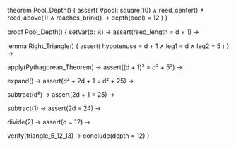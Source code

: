 theorem Pool_Depth() {
  assert(
    ∀pool: square(10) ∧ reed_center() ∧ reed_above(1) ∧ reaches_brink() →
    depth(pool) = 12
  )
}

proof Pool_Depth() {
  setVar(d: ℝ) →
  assert(reed_length = d + 1) →
  
  lemma Right_Triangle() {
    assert(
      hypotenuse = d + 1 ∧
      leg1 = d ∧
      leg2 = 5
    )
  } →
  
  apply(Pythagorean_Theorem) →
  assert((d + 1)² = d² + 5²) →
  
  expand() →
  assert(d² + 2d + 1 = d² + 25) →
  
  subtract(d²) →
  assert(2d + 1 = 25) →
  
  subtract(1) →
  assert(2d = 24) →
  
  divide(2) →
  assert(d = 12) →
  
  verify(triangle_5_12_13) →
  conclude(depth = 12)
}